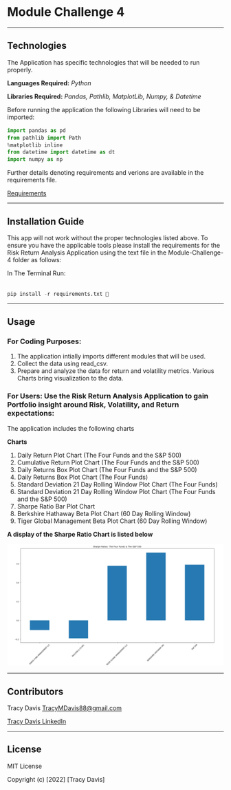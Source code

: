 # Module Challenge 4


---

## Technologies


The Application has specific technologies that will be needed to run properly.


**Languages Required:** *Python*

**Libraries Required:** *Pandas, Pathlib, MatplotLib, Numpy, & Datetime*

Before running the application the following Libraries will need to be imported:

```python
import pandas as pd
from pathlib import Path
%matplotlib inline
from datetime import datetime as dt
import numpy as np
```


Further details denoting requirements and verions are available in the requirements file.            

[Requirements](./requirements.txt)


---

## Installation Guide

This app will not work without the proper technologies listed above.  To ensure you have the applicable tools please install the requirements for the Risk Return Analysis Application using the text file in the Module-Challenge-4 folder as follows:

In The Terminal Run:

```python

pip install -r requirements.txt 

```


---

## Usage



### **For Coding Purposes:** 


1. The application intially imports different modules that will be used.
2. Collect the data using read_csv.
3. Prepare and analyze the data for return and volatility metrics.  Various Charts bring visualization to the data. 


### **For Users:** Use the Risk Return Analysis Application to gain Portfolio insight around Risk, Volatility, and Return expectations:

The application includes the following charts

**Charts**

1. Daily Return Plot Chart (The Four Funds and the S&P 500)
2. Cumulative Return Plot Chart (The Four Funds and the S&P 500)
3. Daily Returns Box Plot Chart (The Four Funds and the S&P 500)
4. Daily Returns Box Plot Chart (The Four Funds)
5. Standard Deviation 21 Day Rolling Window Plot Chart (The Four Funds)
6. Standard Deviation 21 Day Rolling Window Plot Chart (The Four Funds and the S&P 500)
7. Sharpe Ratio Bar Plot Chart
8. Berkshire Hathaway Beta Plot Chart (60 Day Rolling Window)
9. Tiger Global Management Beta Plot Chart (60 Day Rolling Window)




**A display of the Sharpe Ratio Chart is listed below**

![SR](https://github.com/TracyMichael/Module-Challenge-4/blob/main/images/Sharpe%20Ratio.png)




---

## Contributors

Tracy Davis <TracyMDavis88@gmail.com>

[Tracy Davis LinkedIn](https://www.linkedin.com/in/tracy-davis-mba-ma-2940a232/)

---

## License

MIT License

Copyright (c) [2022] [Tracy Davis]



